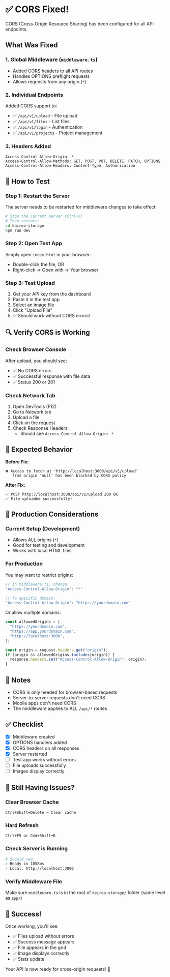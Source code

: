 # ✅ CORS Fixed!

CORS (Cross-Origin Resource Sharing) has been configured for all API endpoints.

## What Was Fixed

### 1. **Global Middleware** (`middleware.ts`)

- Added CORS headers to all API routes
- Handles OPTIONS preflight requests
- Allows requests from any origin (`*`)

### 2. **Individual Endpoints**

Added CORS support to:

- ✅ `/api/v1/upload` - File upload
- ✅ `/api/v1/files` - List files
- ✅ `/api/v1/login` - Authentication
- ✅ `/api/v1/projects` - Project management

### 3. **Headers Added**

```
Access-Control-Allow-Origin: *
Access-Control-Allow-Methods: GET, POST, PUT, DELETE, PATCH, OPTIONS
Access-Control-Allow-Headers: Content-Type, Authorization
```

## 🧪 How to Test

### Step 1: Restart the Server

The server needs to be restarted for middleware changes to take effect:

```bash
# Stop the current server (Ctrl+C)
# Then restart:
cd kairoo-storage
npm run dev
```

### Step 2: Open Test App

Simply open `index.html` in your browser:

- Double-click the file, OR
- Right-click → Open with → Your browser

### Step 3: Test Upload

1. Get your API key from the dashboard
2. Paste it in the test app
3. Select an image file
4. Click "Upload File"
5. ✅ Should work without CORS errors!

## 🔍 Verify CORS is Working

### Check Browser Console

After upload, you should see:

- ✅ No CORS errors
- ✅ Successful response with file data
- ✅ Status 200 or 201

### Check Network Tab

1. Open DevTools (F12)
2. Go to Network tab
3. Upload a file
4. Click on the request
5. Check Response Headers:
   - Should see `Access-Control-Allow-Origin: *`

## 🎯 Expected Behavior

**Before Fix:**

```
❌ Access to fetch at 'http://localhost:3000/api/v1/upload'
   from origin 'null' has been blocked by CORS policy
```

**After Fix:**

```
✅ POST http://localhost:3000/api/v1/upload 200 OK
✅ File uploaded successfully!
```

## 🚀 Production Considerations

### Current Setup (Development)

- Allows ALL origins (`*`)
- Good for testing and development
- Works with local HTML files

### For Production

You may want to restrict origins:

```typescript
// In middleware.ts, change:
"Access-Control-Allow-Origin": "*"

// To specific domain:
"Access-Control-Allow-Origin": "https://yourdomain.com"
```

Or allow multiple domains:

```typescript
const allowedOrigins = [
  "https://yourdomain.com",
  "https://app.yourdomain.com",
  "http://localhost:3000",
];

const origin = request.headers.get("origin");
if (origin && allowedOrigins.includes(origin)) {
  response.headers.set("Access-Control-Allow-Origin", origin);
}
```

## 📝 Notes

- CORS is only needed for browser-based requests
- Server-to-server requests don't need CORS
- Mobile apps don't need CORS
- The middleware applies to ALL `/api/*` routes

## ✅ Checklist

- [x] Middleware created
- [x] OPTIONS handlers added
- [x] CORS headers on all responses
- [x] Server restarted
- [ ] Test app works without errors
- [ ] File uploads successfully
- [ ] Images display correctly

## 🐛 Still Having Issues?

### Clear Browser Cache

```
Ctrl+Shift+Delete → Clear cache
```

### Hard Refresh

```
Ctrl+F5 or Cmd+Shift+R
```

### Check Server is Running

```bash
# Should see:
✓ Ready in 1058ms
- Local: http://localhost:3000
```

### Verify Middleware File

Make sure `middleware.ts` is in the root of `kairoo-storage/` folder (same level as `app/`)

## 🎉 Success!

Once working, you'll see:

- ✅ Files upload without errors
- ✅ Success message appears
- ✅ File appears in the grid
- ✅ Image displays correctly
- ✅ Stats update

Your API is now ready for cross-origin requests! 🚀
